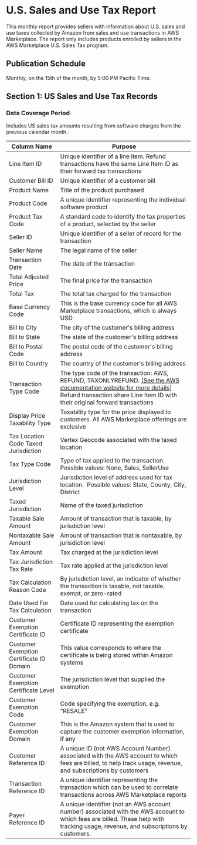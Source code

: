 # U\.S\. Sales and Use Tax Report<a name="u.s.-sales-and-use-tax-report"></a>

 This monthly report provides sellers with information about U\.S\. sales and use taxes collected by Amazon from sales and use transactions in AWS Marketplace\. The report only includes products enrolled by sellers in the AWS Marketplace U\.S\. Sales Tax program\. 

## Publication Schedule<a name="publication-schedule-5"></a>

 Monthly, on the 15th of the month, by 5:00 PM Pacific Time\. 

## Section 1: US Sales and Use Tax Records<a name="section-1-us-sales-and-use-tax-records"></a>

### Data Coverage Period<a name="data-coverage-period-17"></a>

 Includes US sales tax amounts resulting from software charges from the previous calendar month\. 


|  **Column Name**  |  **Purpose**  | 
| --- | --- | 
|  Line Item ID  |  Unique identifier of a line item\. Refund transactions have the same Line Item ID as their forward tax transactions  | 
|  Customer Bill ID  |  Unique identifier of a customer bill  | 
|  Product Name  |  Title of the product purchased  | 
|  Product Code  |  A unique identifier representing the individual software product  | 
|  Product Tax Code  |  A standard code to identify the tax properties of a product, selected by the seller  | 
|  Seller ID  |  Unique identifier of a seller of record for the transaction  | 
|  Seller Name  |  The legal name of the seller  | 
|  Transaction Date  |  The date of the transaction  | 
|  Total Adjusted Price  |  The final price for the transaction  | 
|  Total Tax  |  The total tax charged for the transaction  | 
|  Base Currency Code  |  This is the base currency code for all AWS Marketplace transactions, which is always USD  | 
|  Bill to City  |  The city of the customer's billing address  | 
|  Bill to State  |  The state of the customer's billing address  | 
|  Bill to Postal Code  |  The postal code of the customer's billing address  | 
|  Bill to Country  |  The country of the customer's billing address  | 
|  Transaction Type Code  |   The type code of the transaction: AWS, REFUND, TAXONLYREFUND\.  [\[See the AWS documentation website for more details\]](http://docs.aws.amazon.com/marketplace/latest/userguide/u.s.-sales-and-use-tax-report.html)  Refund transaction share Line Item ID with their original forward transactions   | 
|  Display Price Taxability Type  |  Taxability type for the price displayed to customers\. All AWS Marketplace offerings are exclusive  | 
|  Tax Location Code Taxed Jurisdiction  |  Vertex Geocode associated with the taxed location  | 
|  Tax Type Code  |  Type of tax applied to the transaction\. Possible values: None, Sales, SellerUse  | 
|  Jurisdiction Level  |  Jurisdiction level of address used for tax location\.  Possible values: State, County, City, District  | 
|  Taxed Jurisdiction  |  Name of the taxed jurisdiction  | 
|  Taxable Sale Amount  |  Amount of transaction that is taxable, by jurisdiction level  | 
|  Nontaxable Sale Amount  |  Amount of transaction that is nontaxable, by jurisdiction level  | 
|  Tax Amount  |  Tax charged at the jurisdiction level  | 
|  Tax Jurisdiction Tax Rate  |  Tax rate applied at the jurisdiction level  | 
|  Tax Calculation Reason Code  |  By jurisdiction level, an indicator of whether the transaction is taxable, not taxable, exempt, or zero\-rated  | 
|  Date Used For Tax Calculation  |  Date used for calculating tax on the transaction  | 
|  Customer Exemption Certificate ID  |  Certificate ID representing the exemption certificate  | 
|  Customer Exemption Certificate ID Domain  |  This value corresponds to where the certificate is being stored within Amazon systems  | 
|  Customer Exemption Certificate Level  |  The jurisdiction level that supplied the exemption  | 
|  Customer Exemption Code  |  Code specifying the exemption, e\.g\. “RESALE”  | 
|  Customer Exemption Domain  |  This is the Amazon system that is used to capture the customer exemption information, if any  | 
|  Customer Reference ID  |  A unique ID \(not AWS Account Number\) associated with the AWS account to which fees are billed, to help track usage, revenue, and subscriptions by customers  | 
|  Transaction Reference ID  |  A unique identifier representing the transaction which can be used to correlate transactions across AWS Marketplace reports  | 
|  Payer Reference ID  |  A unique identifier \(not an AWS account number\) associated with the AWS account to which fees are billed\. These help with tracking usage, revenue, and subscriptions by customers\.  | 